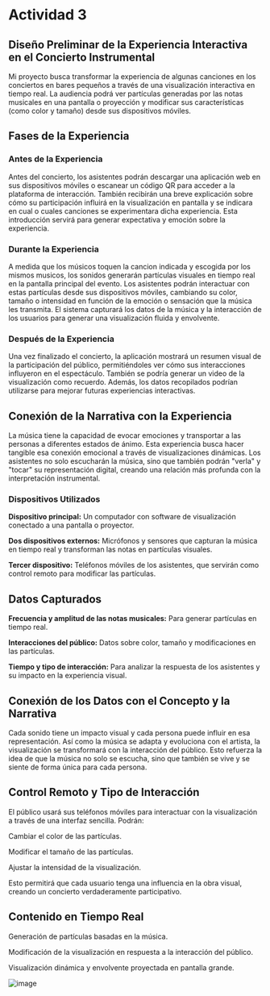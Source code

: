 # Actividad 3
## Diseño Preliminar de la Experiencia Interactiva en el Concierto Instrumental
Mi proyecto busca transformar la experiencia de algunas canciones en los conciertos en bares pequeños a través de una visualización interactiva en tiempo real. La audiencia podrá ver partículas generadas por las notas musicales en una pantalla o proyección y modificar sus características (como color y tamaño) desde sus dispositivos móviles.

## Fases de la Experiencia
### Antes de la Experiencia
Antes del concierto, los asistentes podrán descargar una aplicación web en sus dispositivos móviles o escanear un código QR para acceder a la plataforma de interacción. También recibirán una breve explicación sobre cómo su participación influirá en la visualización en pantalla y se indicara en cual o cuales canciones se experimentara dicha experiencia. Esta introducción servirá para generar expectativa y emoción sobre la experiencia.

### Durante la Experiencia
A medida que los músicos toquen la cancion indicada y escogida por los mismos musicos, los sonidos generarán partículas visuales en tiempo real en la pantalla principal del evento. Los asistentes podrán interactuar con estas partículas desde sus dispositivos móviles, cambiando su color, tamaño o intensidad en función de la emoción o sensación que la música les transmita. El sistema capturará los datos de la música y la interacción de los usuarios para generar una visualización fluida y envolvente.

### Después de la Experiencia
Una vez finalizado el concierto, la aplicación mostrará un resumen visual de la participación del público, permitiéndoles ver cómo sus interacciones influyeron en el espectáculo. También se podría generar un video de la visualización como recuerdo. Además, los datos recopilados podrían utilizarse para mejorar futuras experiencias interactivas.

## Conexión de la Narrativa con la Experiencia
La música tiene la capacidad de evocar emociones y transportar a las personas a diferentes estados de ánimo. Esta experiencia busca hacer tangible esa conexión emocional a través de visualizaciones dinámicas. Los asistentes no solo escucharán la música, sino que también podrán "verla" y "tocar" su representación digital, creando una relación más profunda con la interpretación instrumental.

### Dispositivos Utilizados
**Dispositivo principal:**  Un computador con software de visualización conectado a una pantalla o proyector.

**Dos dispositivos externos:** Micrófonos y sensores que capturan la música en tiempo real y transforman las notas en partículas visuales.

**Tercer dispositivo:** Teléfonos móviles de los asistentes, que servirán como control remoto para modificar las partículas.

## Datos Capturados
**Frecuencia y amplitud de las notas musicales:** Para generar partículas en tiempo real.

**Interacciones del público:** Datos sobre color, tamaño y modificaciones en las partículas.

**Tiempo y tipo de interacción:** Para analizar la respuesta de los asistentes y su impacto en la experiencia visual.

## Conexión de los Datos con el Concepto y la Narrativa
Cada sonido tiene un impacto visual y cada persona puede influir en esa representación. Así como la música se adapta y evoluciona con el artista, la visualización se transformará con la interacción del público. Esto refuerza la idea de que la música no solo se escucha, sino que también se vive y se siente de forma única para cada persona.

## Control Remoto y Tipo de Interacción
El público usará sus teléfonos móviles para interactuar con la visualización a través de una interfaz sencilla. Podrán:

Cambiar el color de las partículas.

Modificar el tamaño de las partículas.

Ajustar la intensidad de la visualización.

Esto permitirá que cada usuario tenga una influencia en la obra visual, creando un concierto verdaderamente participativo.

## Contenido en Tiempo Real
Generación de partículas basadas en la música.

Modificación de la visualización en respuesta a la interacción del público.

Visualización dinámica y envolvente proyectada en pantalla grande.

![image](https://github.com/user-attachments/assets/e21c3d81-f646-4dd2-aa6d-d1d8064daef6)
